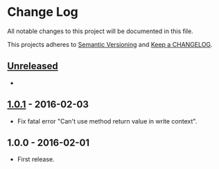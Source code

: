 # Change Log

All notable changes to this project will be documented in this file.

This projects adheres to [Semantic Versioning](http://semver.org/) and [Keep a CHANGELOG](http://keepachangelog.com/).

## [Unreleased][unreleased]
-

## [1.0.1] - 2016-02-03
- Fix fatal error "Can't use method return value in write context".

## 1.0.0 - 2016-02-01
- First release.

[unreleased]: https://github.com/wp-pay-gateways/ing-kassa-compleet/compare/1.0.1...HEAD
[1.0.1]: https://github.com/wp-pay-gateways/ing-kassa-compleet/compare/1.0.0...1.0.1
